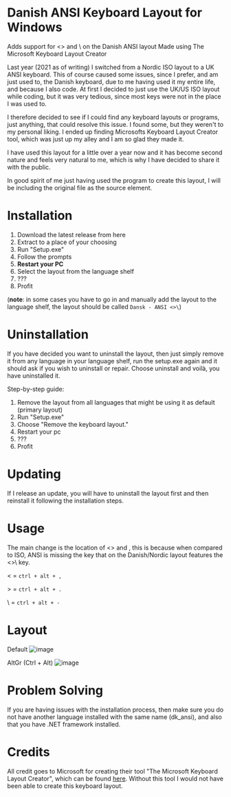 # Danish ANSI Keyboard Layout for Windows
Adds support for &lt;> and \ on the Danish ANSI layout
Made using The Microsoft Keyboard Layout Creator

Last year (2021 as of writing) I switched from a Nordic ISO layout to a UK ANSI keyboard. This of course caused some issues, since I prefer, and am just used to, the Danish keyboard, due to me having used it my entire life, and because I also code. At first I decided to just use the UK/US ISO layout while coding, but it was very tedious, since most keys were not in the place I was used to.

I therefore decided to see if I could find any keyboard layouts or programs, just anything, that could resolve this issue.
I found some, but they weren't to my personal liking. I ended up finding Microsofts Keyboard Layout Creator tool, which was just up my alley and I am so glad they made it.

I have used this layout for a little over a year now and it has become second nature and feels very natural to me, which is why I have decided to share it with the public.

In good spirit of me just having used the program to create this layout, I will be including the original file as the source element.

# Installation
1. Download the latest release from here
2. Extract to a place of your choosing
3. Run "Setup.exe"
4. Follow the prompts
5. **Restart your PC**
6. Select the layout from the language shelf
7. ???
8. Profit

(**note**: in some cases you have to go in and manually add the layout to the language shelf, the layout should be called `Dansk - ANSI <>\`)

# Uninstallation
If you have decided you want to uninstall the layout, then just simply remove it from any language in your language shelf, run the setup.exe again and it should ask if you wish to uninstall or repair. Choose uninstall and voilà, you have uninstalled it.

Step-by-step guide:
1. Remove the layout from all languages that might be using it as default (primary layout)
2. Run "Setup.exe"
3. Choose "Remove the keyboard layout."
4. Restart your pc
5. ???
6. Profit

# Updating
If I release an update, you will have to uninstall the layout first and then reinstall it following the installation steps.

# Usage
The main change is the location of <> and \, this is because when compared to ISO, ANSI is missing the key that on the Danish/Nordic layout features the <>\ key.

&lt; = 
`ctrl + alt + ,`

\> = 
`ctrl + alt + .`

\\ = 
`ctrl + alt + -`

# Layout
Default
![image](https://user-images.githubusercontent.com/12025450/167323812-e926ee3a-3626-4920-bb1a-984dca2e1337.png)

AltGr (Ctrl + Alt)
![image](https://user-images.githubusercontent.com/12025450/167323841-c5fafb6a-79fe-4ec6-b049-a67b5e181e0b.png)

# Problem Solving
If you are having issues with the installation process, then make sure you do not have another language installed with the same name (dk_ansi), and also that you have .NET framework installed.

# Credits
All credit goes to Microsoft for creating their tool "The Microsoft Keyboard Layout Creator", which can be found [here](https://support.microsoft.com/en-us/topic/906c31e4-d5ea-7988-cb39-7b688880d7cb). Without this tool I would not have been able to create this keyboard layout.

